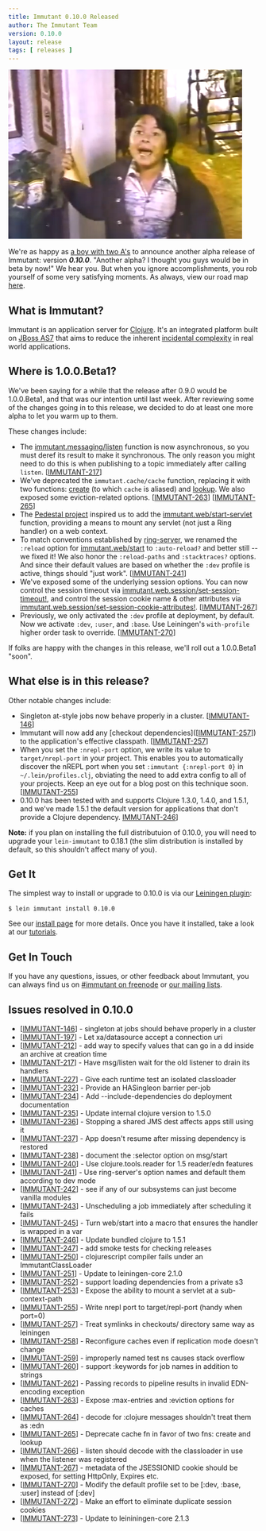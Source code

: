 ```yaml
---
title: Immutant 0.10.0 Released
author: The Immutant Team
version: 0.10.0
layout: release
tags: [ releases ]
---
```


<a href="http://www.youtube.com/watch?v=HOX6MiKsqJo"><img src="/images/news/two-as.png" alt="[Did you clean the sink?]" class="alignright"/></a>

We're as happy as
[a boy with two A's](http://www.youtube.com/watch?v=HOX6MiKsqJo) to
announce another alpha release of Immutant: version **_0.10.0_**.
"Another alpha? I thought you guys would be in beta by now!" We hear
you. But when you ignore accomplishments, you rob yourself of some
very satisfying moments. As always, view our road map
[here](https://issues.jboss.org/browse/IMMUTANT).

## What is Immutant?

Immutant is an application server for [Clojure](http://clojure.org).
It's an integrated platform built on
[JBoss AS7](http://www.jboss.org/as7) that aims to reduce the inherent
[incidental complexity](http://en.wikipedia.org/wiki/Accidental_complexity)
in real world applications.

## Where is 1.0.0.Beta1?

We've been saying for a while that the release after 0.9.0 would be
1.0.0.Beta1, and that was our intention until last week. After
reviewing some of the changes going in to this release, we decided
to do at least one more alpha to let you warm up to them. 

These changes include:

* The
  [immutant.messaging/listen](#{api_doc_for_version('0.10.0','messaging','listen')})
  function is now asynchronous, so you must deref its result to make
  it synchronous. The only reason you might need to do this is when
  publishing to a topic immediately after calling
  `listen`. [<a href='https://issues.jboss.org/browse/IMMUTANT-217'>IMMUTANT-217</a>]
* We've deprecated the `immutant.cache/cache` function, replacing it
  with two functions:
  [create](#{api_doc_for_version('0.10.0','cache','create')}) (to
  which `cache` is aliased) and
  [lookup](#{api_doc_for_version('0.10.0','cache','lookup')}). We also
  exposed some eviction-related
  options. [<a href='https://issues.jboss.org/browse/IMMUTANT-263'>IMMUTANT-263</a>]
  [<a href='https://issues.jboss.org/browse/IMMUTANT-265'>IMMUTANT-265</a>]
* The [Pedestal project](http://pedestal.io) inspired us to add the
  [immutant.web/start-servlet](#{api_doc_for_version('0.10.0','web','start-servlet')})
  function, providing a means to mount any servlet (not just a Ring
  handler) on a web context.
* To match conventions established by
  [ring-server](https://github.com/weavejester/ring-server#usage), we
  renamed the `:reload` option for
  [immutant.web/start](#{api_doc_for_version('0.10.0','web','start')})
  to `:auto-reload?` and better still -- we fixed it! We also honor
  the `:reload-paths` and `:stacktraces?` options. And since their
  default values are based on whether the `:dev` profile is active,
  things should "just work".
  [<a href='https://issues.jboss.org/browse/IMMUTANT-241'>IMMUTANT-241</a>]
* We've exposed some of the underlying session options. You can now
  control the session timeout via
  [immutant.web.session/set-session-timeout!](#{api_doc_for_version('0.10.0','web.session','set-session-timeout!')}),
  and control the session cookie name & other attributes via
  [immutant.web.session/set-session-cookie-attributes!](#{api_doc_for_version('0.10.0','web.session','set-session-cookie-attributes!')}).
  [<a href='https://issues.jboss.org/browse/IMMUTANT-267'>IMMUTANT-267</a>]
* Previously, we only activated the `:dev` profile at deployment, by
  default. Now we activate `:dev`, `:user`, and `:base`. Use
  Leiningen's `with-profile` higher order task to
  override. [<a href='https://issues.jboss.org/browse/IMMUTANT-270'>IMMUTANT-270</a>]

If folks are happy with the changes in this release, we'll roll
out a 1.0.0.Beta1 "soon".

## What else is in this release?

Other notable changes include:

* Singleton at-style jobs now behave properly in a cluster. [<a href='https://issues.jboss.org/browse/IMMUTANT-146'>IMMUTANT-146</a>]
* Immutant will now add any
  [checkout dependencies]([<a href='https://issues.jboss.org/browse/IMMUTANT-257'>IMMUTANT-257</a>])
  to the application's effective
  classpath. [<a href='https://issues.jboss.org/browse/IMMUTANT-257'>IMMUTANT-257</a>]
* When you set the `:nrepl-port` option, we write its value to
  `target/nrepl-port` in your project. This enables you to
  automatically discover the nREPL port when you set `:immutant
  {:nrepl-port 0}` in `~/.lein/profiles.clj`, obviating the need to
  add extra config to all of your projects. Keep an eye out for a blog
  post on this technique
  soon. [<a href='https://issues.jboss.org/browse/IMMUTANT-255'>IMMUTANT-255</a>]
* 0.10.0 has been tested with and supports Clojure 1.3.0, 1.4.0,
  and 1.5.1, and we've made 1.5.1 the default version for applications
  that don't provide a Clojure dependency. <a href='https://issues.jboss.org/browse/IMMUTANT-246'>IMMUTANT-246</a>]
  
**Note:** if you plan on installing the full distributuion of 0.10.0,
you will need to upgrade your `lein-immutant` to 0.18.1 (the slim
distribution is installed by default, so this shouldn't affect many of
you).

## Get It

The simplest way to install or upgrade to 0.10.0 is via our
[Leiningen plugin](https://clojars.org/lein-immutant):

    $ lein immutant install 0.10.0

See our [install page](/install/) for more details. Once you have it
installed, take a look at our [tutorials](/tutorials/).

## Get In Touch

If you have any questions, issues, or other feedback about Immutant,
you can always find us on [#immutant on freenode](/community/) or
[our mailing lists](/community/mailing_lists). 

## Issues resolved in 0.10.0

<ul>
<li>[<a href='https://issues.jboss.org/browse/IMMUTANT-146'>IMMUTANT-146</a>] -         singleton at jobs should behave properly in a cluster</li>
<li>[<a href='https://issues.jboss.org/browse/IMMUTANT-197'>IMMUTANT-197</a>] -         Let xa/datasource accept a connection uri </li>
<li>[<a href='https://issues.jboss.org/browse/IMMUTANT-212'>IMMUTANT-212</a>] -         add way to specify values that can go in a dd inside an archive at creation time</li>
<li>[<a href='https://issues.jboss.org/browse/IMMUTANT-217'>IMMUTANT-217</a>] -         Have msg/listen wait for the old listener to drain its handlers</li>
<li>[<a href='https://issues.jboss.org/browse/IMMUTANT-227'>IMMUTANT-227</a>] -         Give each runtime test an isolated classloader</li>
<li>[<a href='https://issues.jboss.org/browse/IMMUTANT-232'>IMMUTANT-232</a>] -         Provide an HASingleon barrier per-job</li>
<li>[<a href='https://issues.jboss.org/browse/IMMUTANT-234'>IMMUTANT-234</a>] -         Add --include-dependencies do deployment documentation</li>
<li>[<a href='https://issues.jboss.org/browse/IMMUTANT-235'>IMMUTANT-235</a>] -         Update internal clojure version to 1.5.0</li>
<li>[<a href='https://issues.jboss.org/browse/IMMUTANT-236'>IMMUTANT-236</a>] -         Stopping a shared JMS dest affects apps still using it</li>
<li>[<a href='https://issues.jboss.org/browse/IMMUTANT-237'>IMMUTANT-237</a>] -         App doesn&#39;t resume after missing dependency is restored</li>
<li>[<a href='https://issues.jboss.org/browse/IMMUTANT-238'>IMMUTANT-238</a>] -         document the :selector option on msg/start</li>
<li>[<a href='https://issues.jboss.org/browse/IMMUTANT-240'>IMMUTANT-240</a>] -         Use clojure.tools.reader for 1.5 reader/edn features</li>
<li>[<a href='https://issues.jboss.org/browse/IMMUTANT-241'>IMMUTANT-241</a>] -         Use ring-server&#39;s option names and default them according to dev mode</li>
<li>[<a href='https://issues.jboss.org/browse/IMMUTANT-242'>IMMUTANT-242</a>] -         see if any of our subsystems can just become vanilla modules</li>
<li>[<a href='https://issues.jboss.org/browse/IMMUTANT-243'>IMMUTANT-243</a>] -         Unscheduling a job immediately after scheduling it fails</li>
<li>[<a href='https://issues.jboss.org/browse/IMMUTANT-245'>IMMUTANT-245</a>] -         Turn web/start into a macro that ensures the handler is wrapped in a var</li>
<li>[<a href='https://issues.jboss.org/browse/IMMUTANT-246'>IMMUTANT-246</a>] -         Update bundled clojure to 1.5.1</li>
<li>[<a href='https://issues.jboss.org/browse/IMMUTANT-247'>IMMUTANT-247</a>] -         add smoke tests for checking releases</li>
<li>[<a href='https://issues.jboss.org/browse/IMMUTANT-250'>IMMUTANT-250</a>] -         clojurescript compiler fails under an ImmutantClassLoader</li>
<li>[<a href='https://issues.jboss.org/browse/IMMUTANT-251'>IMMUTANT-251</a>] -         Update to leiningen-core 2.1.0</li>
<li>[<a href='https://issues.jboss.org/browse/IMMUTANT-252'>IMMUTANT-252</a>] -         support loading dependencies from a private s3</li>
<li>[<a href='https://issues.jboss.org/browse/IMMUTANT-253'>IMMUTANT-253</a>] -         Expose the ability to mount a servlet at a sub-context-path</li>
<li>[<a href='https://issues.jboss.org/browse/IMMUTANT-255'>IMMUTANT-255</a>] -         Write nrepl port to target/repl-port (handy when port=0)</li>
<li>[<a href='https://issues.jboss.org/browse/IMMUTANT-257'>IMMUTANT-257</a>] -         Treat symlinks in checkouts/ directory same way as leiningen</li>
<li>[<a href='https://issues.jboss.org/browse/IMMUTANT-258'>IMMUTANT-258</a>] -         Reconfigure caches even if replication mode doesn&#39;t change</li>
<li>[<a href='https://issues.jboss.org/browse/IMMUTANT-259'>IMMUTANT-259</a>] -         improperly named test ns causes stack overflow</li>
<li>[<a href='https://issues.jboss.org/browse/IMMUTANT-260'>IMMUTANT-260</a>] -         support :keywords for job names in addition to strings</li>
<li>[<a href='https://issues.jboss.org/browse/IMMUTANT-262'>IMMUTANT-262</a>] -         Passing records to pipeline results in invalid EDN-encoding exception</li>
<li>[<a href='https://issues.jboss.org/browse/IMMUTANT-263'>IMMUTANT-263</a>] -         Expose :max-entries and :eviction options for caches</li>
<li>[<a href='https://issues.jboss.org/browse/IMMUTANT-264'>IMMUTANT-264</a>] -         decode for :clojure messages shouldn&#39;t treat them as :edn</li>
<li>[<a href='https://issues.jboss.org/browse/IMMUTANT-265'>IMMUTANT-265</a>] -         Deprecate cache fn in favor of two fns: create and lookup</li>
<li>[<a href='https://issues.jboss.org/browse/IMMUTANT-266'>IMMUTANT-266</a>] -         listen should decode with the classloader in use when the listener was registered</Lie>
<li>[<a href='https://issues.jboss.org/browse/IMMUTANT-267'>IMMUTANT-267</a>] -         metadata of the JSESSIONID cookie should be exposed, for setting HttpOnly, Expires etc.</Li>
<li>[<a href='https://issues.jboss.org/browse/IMMUTANT-270'>IMMUTANT-270</a>] -         Modify the default profile set to be [:dev, :base, :user] instead of [:dev]</li>
<li>[<a href='https://issues.jboss.org/browse/IMMUTANT-272'>IMMUTANT-272</a>] -         Make an effort to eliminate duplicate session cookies</li>
<li>[<a href='https://issues.jboss.org/browse/IMMUTANT-273'>IMMUTANT-273</a>] -         Update to leininingen-core 2.1.3</li>
</ul>
                
